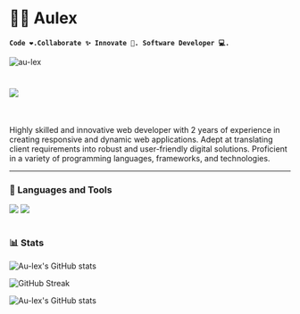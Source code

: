 

# 🏄‍♂️ Aulex

**`Code ❤️.Collaborate ✨ Innovate 🚀. Software Developer 💻.`**
<p align="cente">
  <img src="https://komarev.com/ghpvc/?username=au-lex&label=Profile%20views&color=0e75b6&style=flat" alt="au-lex" />
</p>

<h1>
    <img src="https://readme-typing-svg.herokuapp.com/?font=Righteous&size=35&center=tre&vCenter=rue&width=500&height=70&duration=4000&lines=Hi+There!+👋;+I'm+Aulex!;" />
</h1>



<br/>

Highly skilled and innovative web developer with 2 years of experience in creating responsive and dynamic web applications. Adept at translating client requirements into robust and user-friendly digital solutions. Proficient in a variety of programming languages, frameworks, and technologies.

 
---
### 🧰 Languages and Tools


<div align="cente">
    <img src="https://skillicons.dev/icons?i=react,linux,bootstrap,mui,html,css,sass,redux,prisma,github,figma,tailwind,git" />
    <img src="https://skillicons.dev/icons?i=nodejs,python,javascript,typescript,express,firebase,mongodb,nextjs,mysql" /><br>
</div>



#



#

### 📊 Stats

![Au-lex's GitHub stats](https://github-readme-stats.vercel.app/api?username=au-lex&show_icons=true&theme=gruvbox)

![GitHub Streak](https://streak-stats.demolab.com?user=au-lex&theme=gruvbox&border_radius=4.5)

![Au-lex's GitHub stats](https://github-readme-stats.vercel.app/api/top-langs?username=au-lex&show_icons=true&theme=gruvbox)


#

